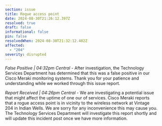 ```yaml
---
section: issue
title: Rogue access point
date: 2024-08-30T21:26:12.397Z
resolved: true
draft: false
informational: false
pin: false
resolvedWhen: 2024-08-30T21:32:12.402Z
affected:
  - "204"
severity: disrupted
---
```

*False Positive | 04:32pm Central* - After investigation, the Technology Services Department has determined that this was a false positive in our Cisco Meraki monitoring systems. Thank you for your patience and understanding while we worked through this issue report.

*Report Received | 04:26pm Central* - We are investigating a potential issue that might affect the uptime of one our of services. Cisco Meraki reports that a rogue access point is in vicinity to the wireless network at Vintage 204 in Indian Wells. We are sorry for any inconvenience this may cause you. The Technology Services Department will investigate this report shortly and will update this incident post once we have more information.